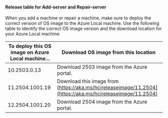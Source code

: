 
#### Release table for Add-server and Repair-server

When you add a machine or repair a machine, make sure to deploy the correct version of OS image to the Azure Local machine. Use the following table to identify the correct OS image version and the download location for your Azure Local machine:


| To deploy this OS image on Azure Local machine... | Download OS image from this location |
|------------------|------------------|
| 10.2503.0.13 | Download 2503 image from the Azure portal. |
| 11.2504.1001.19 | Download this image from [https://aka.ms/hcireleaseimage/11.2504](https://aka.ms/hcireleaseimage/11.2504) |
| 12.2504.1001.20 | Download 2504 image from the Azure portal. |
